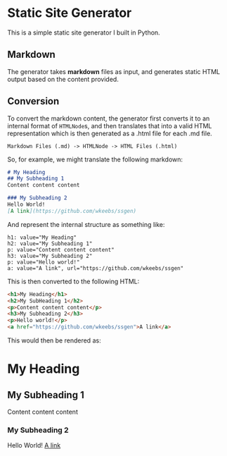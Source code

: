 # Static Site Generator

This is a simple static site generator I built in Python.

## Markdown

The generator takes **markdown** files as input, and generates static
HTML output based on the content provided.

## Conversion

To convert the markdown content, the generator first converts it to an
internal format of `HTMLNode`s, and then translates that into a valid HTML
representation which is then generated as a .html file for each .md file.

`Markdown Files (.md) -> HTMLNode -> HTML Files (.html)`

So, for example, we might translate the following markdown:

```markdown
# My Heading
## My Subheading 1
Content content content

### My Subheading 2
Hello World!
[A link](https://github.com/wkeebs/ssgen)
```

And represent the internal structure as something like:

```text
h1: value="My Heading"
h2: value="My Subheading 1"
p: value="Content content content"
h3: value="My Subheading 2"
p: value="Hello world!"
a: value="A link", url="https://github.com/wkeebs/ssgen"
```

This is then converted to the following HTML:

```html
<h1>My Heading</h1>
<h2>My SubHeading 1</h2>
<p>Content content content</p>
<h3>My Subheading 2</h3>
<p>Hello world!</p>
<a href="https://github.com/wkeebs/ssgen">A link</a>
```

This would then be rendered as:

# My Heading

## My Subheading 1

Content content content

### My Subheading 2

Hello World!
[A link](https://github.com/wkeebs/ssgen)
